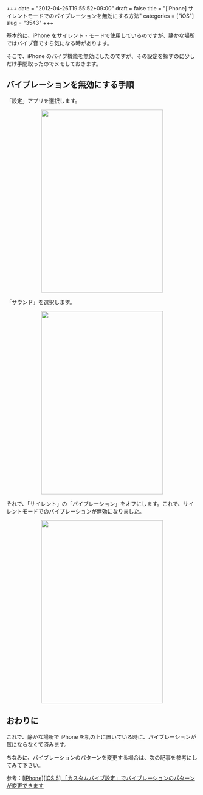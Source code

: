 +++
date = "2012-04-26T19:55:52+09:00"
draft = false
title = "[iPhone] サイレントモードでのバイブレーションを無効にする方法"
categories = ["iOS"]
slug = "3543"
+++

基本的に、iPhone をサイレント・モードで使用しているのですが、静かな場所ではバイブ音ですら気になる時があります。

そこで、iPhone のバイブ機能を無効にしたのですが、その設定を探すのに少しだけ手間取ったのでメモしておきます。

<h2>バイブレーションを無効にする手順</h2>

「設定」アプリを選択します。

<img style="display:block; margin-left:auto; margin-right:auto;" src="/images/2012/04/3543_1.png" border="0" width="320" height="480" />

「サウンド」を選択します。

<img style="display:block; margin-left:auto; margin-right:auto;" src="/images/2012/04/3543_2.png" border="0" width="320" height="480" />

それで、「サイレント」の「バイブレーション」をオフにします。これで、サイレントモードでのバイブレーションが無効になりました。

<img style="display:block; margin-left:auto; margin-right:auto;" src="/images/2012/04/3543_3.png" border="0" width="320" height="480" />

<h2>おわりに</h2>

これで、静かな場所で iPhone を机の上に置いている時に、バイブレーションが気にならなくて済みます。

ちなみに、バイブレーションのパターンを変更する場合は、次の記事を参考にしてみて下さい。

参考：<a href="http://rakuishi.com/iphone/957/" target="_blank">[iPhone][iOS 5] 「カスタムバイブ設定」でバイブレーションのパターンが変更できます</a>
